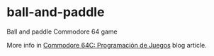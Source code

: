 # ball-and-paddle
Ball and paddle Commodore 64 game

More info in <a href="https://www.cuadernoinformatica.com/2024/05/commodore-64c-programacion-de-juegos.html">Commodore 64C: Programación de Juegos</a> blog article.

